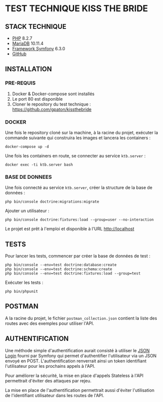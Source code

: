 # TEST TECHNIQUE KISS THE BRIDE

## STACK TECHNIQUE

- [PHP](https://www.php.net/) 8.2.7
- [MariaDB](https://mariadb.org/) 10.11.4
- [Framework Symfony](https://symfony.com/) 6.3.0
- [GitHub](https://github.com/)

## INSTALLATION

### PRE-REQUIS

1. Docker & Docker-compose sont installés
2. Le port 80 est disponible
3. Cloner le repository du test technique : https://github.com/gpaton/kissthebride

### DOCKER

Une fois le repository cloné sur la machine, à la racine du projet, exécuter la commande suivante qui construira les images et lancera les containers :

    docker-compose up -d

Une fois les containers en route, se connecter au service `ktb.server` :

    docker exec -ti ktb.server bash

### BASE DE DONNEES

Une fois connecté au service `ktb.server`, créer la structure de la base de données :

    php bin/console doctrine:migrations:migrate

Ajouter un utilisateur :

    php bin/console doctrine:fixtures:load --group=user --no-interaction

Le projet est prêt à l'emploi et disponible à l'URL [http://localhost](http://localhost)

## TESTS

Pour lancer les tests, commencer par créer la base de données de test :

    php bin/console --env=test doctrine:database:create
    php bin/console --env=test doctrine:schema:create
    php bin/console --env=test doctrine:fixtures:load --group=test

Exécuter les tests :

    php bin/phpunit

## POSTMAN

A la racine du projet, le fichier `postman_collection.json` contient la liste des routes avec des exemples pour utiliser l'API.

## AUTHENTIFICATION

Une méthode simple d'authentification aurait consisté à utiliser le [JSON Login](https://symfony.com/doc/current/security.html#json-login) fourni par Symfony qui permet d'authentifier l'utilisateur via un JSON envoyé en POST.
L'authentification renverrait ainsi un token identifiant l'utilisateur pour les prochains appels à l'API.

Pour améliorer la sécurité, la mise en place d'appels Stateless à l'API permettrait d'éviter des attaques par rejeu.

La mise en place de l'authentification permettrait aussi d'éviter l'utilisation de l'identifiant utilisateur dans les routes de l'API.